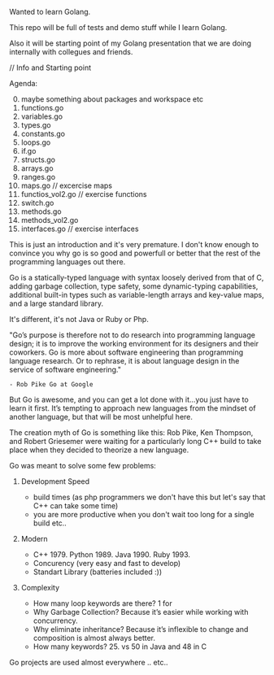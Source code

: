 Wanted to learn Golang. 

This repo will be full of tests and demo stuff while I learn Golang.

Also it will be starting point of my Golang presentation that we are doing internally with collegues and friends.


// Info and Starting point

Agenda:

0. maybe something about packages and workspace etc
1. functions.go
2. variables.go
3. types.go
4. constants.go
5. loops.go
6. if.go
7. structs.go
8. arrays.go
9. ranges.go
10. maps.go // excercise maps
11. functios_vol2.go // exercise functions
12. switch.go
13. methods.go
14. methods_vol2.go
15. interfaces.go // exercise interfaces

This is just an introduction and it's very premature. 
I don't know enough to convince you why go is so good and powerfull or better that the rest of the
programming languages out there.

Go is a statically-typed language with syntax loosely derived from that of C, adding garbage collection, type safety, some dynamic-typing capabilities, additional built-in types such as variable-length arrays and key-value maps, and a large standard library.


It's different, it's not Java or Ruby or Php.

"Go’s purpose is therefore not to do research into programming language design; it is to improve the working environment for its designers and their coworkers. Go is more about software engineering than programming language research. Or to rephrase, it is about language design in the service of software engineering."

	- Rob Pike Go at Google

But Go is awesome, and you can get a lot done with it…you just have to learn it first. It’s tempting to approach new languages from the mindset of another language, but that will be most unhelpful here. 

The creation myth of Go is something like this: Rob Pike, Ken Thompson, and Robert Griesemer were waiting for a particularly long C++ build to take place when they decided to theorize a new language. 

Go was meant to solve some few problems:

1. Development Speed
	- build times (as php programmers we don't have this but let's say that C++ can take some time)
	- you are more productive when you don't wait too long for a single build etc..

2. Modern
	- C++ 1979. Python 1989. Java 1990. Ruby 1993.
	- Concurency (very easy and fast to develop)
	- Standart Library (batteries included :))

3. Complexity
	- How many loop keywords are there? 1 for
	- Why Garbage Collection? Because it’s easier while working with concurrency.
	- Why eliminate inheritance? Because it’s inflexible to change and composition is almost always better.
	- How many keywords? 25. vs 50 in Java and 48 in C


Go projects are used almost everywhere .. etc.. 
